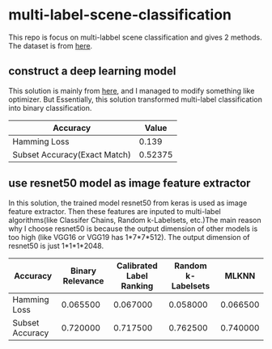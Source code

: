# multi-label-scene-classification

This repo is focus on multi-labbel scene classification and gives 2 methods. The dataset is from [here](http://lamda.nju.edu.cn/data_MIMLimage.ashx?AspxAutoDetectCookieSupport=1).

## construct a deep learning model
This solution is mainly from [here](https://github.com/suraj-deshmukh/Multi-Label-Image-Classification), and I managed to
modify something like optimizer. But Essentially, this solution transformed multi-label  classification into binary classification.

Accuracy| Value
------- |-----
Hamming Loss| 0.139 
Subset Accuracy(Exact Match)| 0.52375

## use resnet50 model as image feature extractor
In this solution, the trained model resnet50 from keras is used as image feature extractor. Then these features are inputed to multi-label algorithms(like Classifer Chains, Random k-Labelsets, etc.)The main reason why I choose 
resnet50 is because the output dimension of other models is too high (like VGG16 or VGG19 has 1\*7\*7\*512). The output dimension
of resnet50 is just 1\*1\*1\*2048.

Accuracy |Binary Relevance|Calibrated Label Ranking| Random k-Labelsets| MLKNN
---------|-------------|----------|------|------
Hamming Loss| 0.065500 | 0.067000 | 0.058000 | 0.066500
Subset Accuracy| 0.720000 | 0.717500 | 0.762500 | 0.740000
